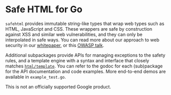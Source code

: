 # Safe HTML for Go

`safehtml` provides immutable string-like types that wrap web types such as
HTML, JavaScript and CSS. These wrappers are safe by construction against XSS
and similar web vulnerabilities, and they can only be interpolated in safe ways.
You can read more about our approach to web security in our
[whitepaper](https://static.googleusercontent.com/media/research.google.com/en//pubs/archive/42934.pdf),
or this [OWASP talk](https://www.youtube.com/watch?v=ccfEu-Jj0as).

Additional subpackages provide APIs for managing exceptions to the
safety rules, and a template engine with a syntax and interface that closely
matches [`html/template`](https://golang.org/pkg/html/template/). You can refer
to the godoc for each (sub)package for the API documentation and code examples.
More end-to-end demos are available in `example_test.go`.

This is not an officially supported Google product.
